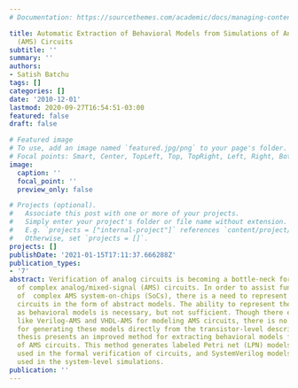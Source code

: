 ```yaml
---
# Documentation: https://sourcethemes.com/academic/docs/managing-content/

title: Automatic Extraction of Behavioral Models from Simulations of Analog/Mixed-Signal
  (AMS) Circuits
subtitle: ''
summary: ''
authors:
- Satish Batchu
tags: []
categories: []
date: '2010-12-01'
lastmod: 2020-09-27T16:54:51-03:00
featured: false
draft: false

# Featured image
# To use, add an image named `featured.jpg/png` to your page's folder.
# Focal points: Smart, Center, TopLeft, Top, TopRight, Left, Right, BottomLeft, Bottom, BottomRight.
image:
  caption: ''
  focal_point: ''
  preview_only: false

# Projects (optional).
#   Associate this post with one or more of your projects.
#   Simply enter your project's folder or file name without extension.
#   E.g. `projects = ["internal-project"]` references `content/project/deep-learning/index.md`.
#   Otherwise, set `projects = []`.
projects: []
publishDate: '2021-01-15T17:11:37.666288Z'
publication_types:
- '7'
abstract: Verification of analog circuits is becoming a bottle-neck for the verification
  of complex analog/mixed-signal (AMS) circuits. In order to assist functional verification
  of  complex AMS system-on-chips (SoCs), there is a need to represent the transistor-level
  circuits in the form of abstract models. The ability to represent the analog circuits
  as behavioral models is necessary, but not sufficient. Though there exist languages
  like Verilog-AMS and VHDL-AMS for modeling AMS circuits, there is no easy method
  for generating these models directly from the transistor-level descriptions. This
  thesis presents an improved method for extracting behavioral models from the simulations
  of AMS circuits. This method generates labeled Petri net (LPN) models that can be
  used in the formal verification of circuits, and SystemVerilog models that can be
  used in the system-level simulations.
publication: ''
---
```


